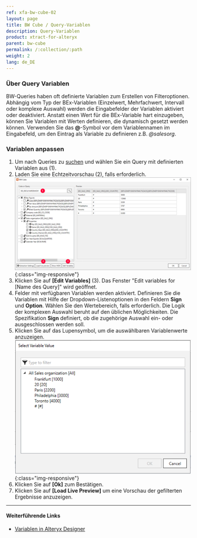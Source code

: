 ```yaml
---
ref: xfa-bw-cube-02
layout: page
title: BW Cube / Query-Variablen
description: Query-Variablen
product: xtract-for-alteryx
parent: bw-cube
permalink: /:collection/:path
weight: 2
lang: de_DE
---
```


### Über Query Variablen
BW-Queries haben oft definierte Variablen zum Erstellen von Filteroptionen. Abhängig vom Typ der BEx-Variablen (Einzelwert, Mehrfachwert, Intervall oder komplexe Auswahl) werden die Eingabefelder der Variablen aktiviert oder deaktiviert.
Anstatt einen Wert für die BEx-Variable hart einzugeben, können Sie Variablen mit Werten definieren, die dynamisch gesetzt werden können.
Verwenden Sie das **@**-Symbol vor dem Variablennamen im Eingabefeld, um den Eintrag als Variable zu definieren z.B.  *@salesorg*. 

### Variablen anpassen
1. Um nach Queries zu [suchen](./bw-cube-extraktion-anlegen) und wählen Sie ein Query mit definierten Variablen aus (1).
2. Laden Sie eine Echtzeitvorschau (2), falls erforderlich. 
![Edit Variables Button](/img/content/xfa/xfa_variables.png){:class="img-responsive"}
3. Klicken Sie auf **[Edit Variables]** (3). Das Fenster "Edit variables for [Name des Query]" wird geöffnet.
4. Felder mit verfügbaren Variablen werden aktiviert. Definieren Sie die Variablen mit Hilfe der Dropdown-Listenoptionen in den Feldern **Sign** und **Option**. Wählen Sie den Wertebereich, falls erforderlich. Die Logik der komplexen Auswahl beruht auf den üblichen Möglichkeiten. Die Spezifikation **Sign** definiert, ob die zugehörige Auswahl ein- oder ausgeschlossen werden soll.
5. Klicken Sie auf das Lupensymbol, um die auswählbaren Variablenwerte anzuzeigen.
![Edit Variables](/img/content/xfa/xfa_query_var.png){:class="img-responsive"}
6. Klicken Sie auf **[Ok]** zum Bestätigen. 
7. Klicken Sie auf **[Load Live Preview]** um eine Vorschau der gefilterten Ergebnisse anzuzeigen.

*****
#### Weiterführende Links
- [Variablen in Alteryx Designer](https://help.alteryx.com/10.6/Reference/Variables.htm)



